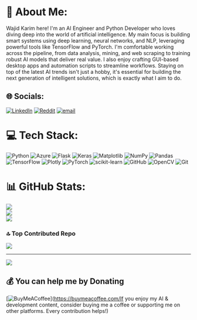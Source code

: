 # 💫 About Me:
Wajid Karim here! I'm an AI Engineer and Python Developer who loves diving deep into the world of artificial intelligence. My main focus is building smart systems using deep learning, neural networks, and NLP, leveraging powerful tools like TensorFlow and PyTorch. I'm comfortable working across the pipeline, from data analysis, mining, and web scraping to training robust AI models that deliver real value. I also enjoy crafting GUI-based desktop apps and automation scripts to streamline workflows. Staying on top of the latest AI trends isn't just a hobby, it's essential for building the next generation of intelligent solutions, which is exactly what I aim to do.


## 🌐 Socials:
[![LinkedIn](https://img.shields.io/badge/LinkedIn-%230077B5.svg?logo=linkedin&logoColor=white)](https://linkedin.com/in/https://www.linkedin.com/in/wajid-karim-301b6a329/overlay/about-this-profile/?lipi=urn%3Ali%3Apage%3Ad_flagship3_profile_view_base%3BQfXWckWbRou5bZk1N5%2BEVg%3D%3D) [![Reddit](https://img.shields.io/badge/Reddit-%23FF4500.svg?logo=Reddit&logoColor=white)](https://reddit.com/user/https://www.reddit.com/user/Outrageous-Tax-9559/) [![email](https://img.shields.io/badge/Email-D14836?logo=gmail&logoColor=white)](mailto:karimwajid0101@gmail.com) 

# 💻 Tech Stack:
![Python](https://img.shields.io/badge/python-3670A0?style=for-the-badge&logo=python&logoColor=ffdd54) ![Azure](https://img.shields.io/badge/azure-%230072C6.svg?style=for-the-badge&logo=microsoftazure&logoColor=white) ![Flask](https://img.shields.io/badge/flask-%23000.svg?style=for-the-badge&logo=flask&logoColor=white) ![Keras](https://img.shields.io/badge/Keras-%23D00000.svg?style=for-the-badge&logo=Keras&logoColor=white) ![Matplotlib](https://img.shields.io/badge/Matplotlib-%23ffffff.svg?style=for-the-badge&logo=Matplotlib&logoColor=black) ![NumPy](https://img.shields.io/badge/numpy-%23013243.svg?style=for-the-badge&logo=numpy&logoColor=white) ![Pandas](https://img.shields.io/badge/pandas-%23150458.svg?style=for-the-badge&logo=pandas&logoColor=white) ![TensorFlow](https://img.shields.io/badge/TensorFlow-%23FF6F00.svg?style=for-the-badge&logo=TensorFlow&logoColor=white) ![Plotly](https://img.shields.io/badge/Plotly-%233F4F75.svg?style=for-the-badge&logo=plotly&logoColor=white) ![PyTorch](https://img.shields.io/badge/PyTorch-%23EE4C2C.svg?style=for-the-badge&logo=PyTorch&logoColor=white) ![scikit-learn](https://img.shields.io/badge/scikit--learn-%23F7931E.svg?style=for-the-badge&logo=scikit-learn&logoColor=white) ![GitHub](https://img.shields.io/badge/github-%23121011.svg?style=for-the-badge&logo=github&logoColor=white) ![OpenCV](https://img.shields.io/badge/opencv-%23white.svg?style=for-the-badge&logo=opencv&logoColor=white) ![Git](https://img.shields.io/badge/git-%23F05033.svg?style=for-the-badge&logo=git&logoColor=white)
# 📊 GitHub Stats:
![](https://github-readme-stats.vercel.app/api?username=WajidKarimm&theme=dark&hide_border=false&include_all_commits=false&count_private=false)<br/>
![](https://nirzak-streak-stats.vercel.app/?user=WajidKarimm&theme=dark&hide_border=false)<br/>
![](https://github-readme-stats.vercel.app/api/top-langs/?username=WajidKarimm&theme=dark&hide_border=false&include_all_commits=false&count_private=false&layout=compact)

### 🔝 Top Contributed Repo
![](https://github-contributor-stats.vercel.app/api?username=WajidKarimm&limit=5&theme=dark&combine_all_yearly_contributions=true)

---
[![](https://visitcount.itsvg.in/api?id=WajidKarimm&icon=0&color=0)](https://visitcount.itsvg.in)

  ## 💰 You can help me by Donating
  [![BuyMeACoffee](https://img.shields.io/badge/Buy%20Me%20a%20Coffee-ffdd00?style=for-the-badge&logo=buy-me-a-coffee&logoColor=black)](https://buymeacoffee.com/If you enjoy my AI & development content, consider buying me a coffee or supporting me on other platforms. Every contribution helps!) 

  
<!-- Proudly created with GPRM ( https://gprm.itsvg.in ) -->
